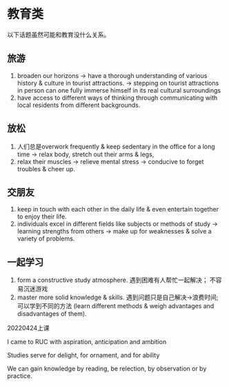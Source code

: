 # 教育类

以下话题虽然可能和教育没什么关系。

## 旅游

1. broaden our horizons -> have a thorough understanding of various history & culture in tourist attractions. -> stepping on tourist attractions in person can one fully immerse himself in its real cultural surroundings 
2. have access to different ways of thinking through communicating with local residents from different backgrounds. 

## 放松

1. 人们总是overwork frequently & keep sedentary in the office for a long time -> relax body, stretch out their arms & legs,
2. relax their muscles -> relieve mental stress -> conducive to forget troubles & cheer up. 

## 交朋友

1. keep in touch with each other in the daily life & even entertain together to enjoy their life.
2. individuals excel in different fields like subjects or methods of study -> learning strengths from others -> make up for weaknesses & solve a variety of problems. 

## 一起学习

1.  form a constructive study atmosphere. 遇到困难有人帮忙一起解决； 不容易沉迷游戏
2. master more solid knowledge & skills. 遇到问题只是自己解决->浪费时间;  可以学到不同的方法 (learn different methods & weigh advantages and disadvantages of them). 



20220424上课

I came to RUC with aspiration, anticipation and ambition

Studies serve for delight, for ornament, and for ability

We can gain knowledge by reading, be relection, by observation or by practice.
